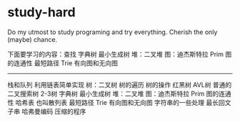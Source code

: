 # study-hard

Do my utmost to study programing and try everything.
Cherish the only (maybe) chance.

下面要学习的内容：查找
字典树 最小生成树
堆：二叉堆
图：迪杰斯特拉  Prim  图的连通性
最短路径
Trie
有向图和无向图

-----------------------------------
栈和队列 利用链表简单实现
树：二叉树 树的遍历 树的操作 红黑树 AVL树 普通的二叉搜索树 2-3树 字典树 最小生成树
堆：二叉堆
图：迪杰斯特拉  Prim  图的连通性 
哈希表 也叫散列表
最短路径
Trie
有向图和无向图
字符串的一些处理 最长回文子串
哈弗曼编码 压缩的程序

